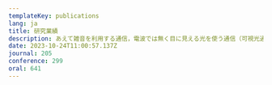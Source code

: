 ```yaml
---
templateKey: publications
lang: ja
title: 研究業績
description: あえて雑音を利用する通信，電波では無く目に見える光を使う通信（可視光通信），機械学習を活用した通信，超音波の応用など既存の通信の枠を超えたところからアプローチをすることで，通信の本質に迫ることを目指しています．
date: 2023-10-24T11:00:57.137Z
journal: 205
conference: 299
oral: 641
---
```


